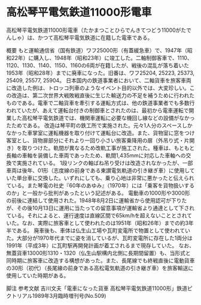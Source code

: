 # 高松琴平電気鉄道11000形電車

高松琴平電気鉄道11000形電車（たかまつことひらでんきてつどう11000がたでんしゃ）は、かつて高松琴平電気鉄道に在籍した電車である。

概要
もと運輸通信省（国有鉄道）ワフ25000形（有蓋緩急車）で、1947年（昭和22年）に購入し、1948年（昭和23年）に竣工した。二軸制御客車で、1110、1120、1130、1140、1150、1160の6両が在籍したが、戦後の混乱が落ち着いた1953年（昭和28年）までに廃車になった。旧番は、ワフ25204, 25223, 25373, 25409, 25577, 25904。
日本国内の鉄道事業者において、二軸貨車を旅客車両に改造した例は、トロッコ列車のようなイベント目的以外では、大変珍しい。この改造は、第二次世界大戦敗戦直後に生じた輸送力の不足を補うために行われたものである。電車で二軸貨車を牽引する運転方式は、他の鉄道事業者でも多数行われていたが、あえて運転台付きの制御車とされたのは、最初から電車運転で開業した高松琴平電気鉄道では、機関車運転に必要な機回し線などの設備がなかったためである。
改造は琴平町の鉄工所で実施された。元々1人分のスペースしかなかった車掌室に運転機器を取り付けて運転台に改造。また、貨物室に窓をつけ客室とし、貨物扉部分にそれより一回り小さい旅客乗降用の扉（外吊り式・片開き）を取りつけた。軌間が異なるため改軌工事が施工された。種車は、もともと長軸の車軸を装備した車両であったため、軌間1,435mmに対応した車軸への交換で実施されている。
1段リンクの軸ばね吊り受けは改造されなかったが、一部車両は後年、01形（志度線の前身である東讃電気軌道の引き継ぎ車）に使用していた単台車に交換した。いずれにしても、乗り心地は非常に悪かったと伝えられている。また琴電の社史『60年のあゆみ』（1970年）には「乗客を貨物扱いするのか」と一般から批判があったという記述がある。
電動車の1000形や3000形の前後に連結して使用された。1948年8月2日に運輸省から使用認可が下りたが、その後10月13日に運用に当たっての留意事項が運輸省より通達として下されている。それによると、運行速度は直線区間で65km/hを超えないこととされていた。なお、実際に旅客車として使われたのは1951年（昭和26年）までの約3年半である。
廃車後も、車体は仏生山工場や瓦町変電所で物置として使われていた。大部分が1970年代までに姿を消しているが、瓦町変電所に存在した1両分は1991年（平成3年）に瓦町駅再開発計画が着工されるまで現存していた。
なお、無蓋貨車13000形1310・1320（仏生山駅構内北側に長期間留置）も、当形式と同時期に旅客車に改造する構想があった。また、長尾線でも終戦直後に電動貨車の30形（初代）（長尾線の前身である高松電気軌道の引き継ぎ車）を旅客輸送に使用していた時期がある。

脚注
参考文献
吉川文夫「電車になった貨車 高松琴平電気鉄道11000形」鉄道ピクトリアル1989年3月臨時増刊号(No.509)